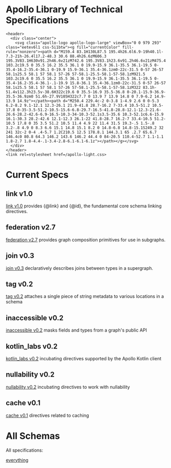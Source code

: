 # Apollo Library of Technical Specifications

```raw html
<header>
  <div class="center">
    <svg class="apollo-logo apollo-logo-large" viewBox="0 0 979 293" class="eetev6l1 css-5i1btw"><g fill="currentColor" fill-rule="nonzero"><path d="M159.4 83.1H130L87.5 195.4h26.6l6.9-19h40.1l-7.3-21h-26.4l17.2-48.3 30.6 88.4h26.6zM606.3 195.3V83.1H630v91.2h46.6v21zM742.6 195.3V83.1h23.6v91.2h46.6v21zM475.4 103.2c19.5 0 35.5 16.2 35.5 36.1 0 19.9-15.9 36.1-35.5 36.1-19.5 0-35.4-16.2-35.4-36.1 0-19.9 15.9-36.1 35.4-36.1zm0-22c-31.5 0-57 26-57 58.1s25.5 58.1 57 58.1 57-26 57-58.1-25.5-58.1-57-58.1zM921.5 103.2c19.6 0 35.5 16.2 35.5 36.1 0 19.9-15.9 36.1-35.5 36.1-19.5 0-35.4-16.2-35.4-36.1-.1-19.9 15.8-36.1 35.4-36.1zm0-22c-31.5 0-57 26-57 58.1s25.5 58.1 57 58.1 57-26 57-58.1-25.5-58.1-57-58.1zM322 83.1h-51.4v112.3h23.5v-38.6H322c19.6 0 35.5-16.9 35.5-36.8 0-20.1-15.9-36.9-35.5-36.9zm0 51.6h-27.9V105H322c7.7 0 13.9 7 13.9 14.8 0 7.9-6.2 14.9-13.9 14.9z"></path><path d="M250.4 229.4c-2 0-3.8 1-4.9 2.6 0 0-5.3 6.2-8.2 9.1-12.1 12.3-26.1 21.9-41.8 28.7-16.2 7-33.4 10.5-51.2 10.5-17.8 0-35-3.5-51.2-10.5-15.6-6.8-29.7-16.5-41.8-28.8-12.1-12.3-21.6-26.6-28.2-42.6-6.9-16.5-10.3-34-10.3-52.1s3.5-35.6 10.3-52.1c6.6-15.9 16.1-30.3 28.2-42.6 12.1-12.3 26.1-22 41.8-28.7 16.2-7 33.4-10.5 51.2-10.5 17.8 0 35 3.5 51.2 10.5 11.4 4.9 22 11.4 31.5 19.3-.5 1.5-.8 3.2-.8 4.9 0 8.3 6.6 15.1 14.8 15.1 8.2 0 14.8-6.8 14.8-15.1S249.2 32 241 32c-2 0-4 .4-5.7 1.2C210.5 12.5 178.8.1 144.3.1 65 .2.7 65.6.7 146.4c0 80.8 64.3 146.2 143.6 146.2 44.4 0 84-20.5 110.4-52.7 1.1-1.1 1.8-2.7 1.8-4.4-.1-3.4-2.8-6.1-6.1-6.1z"></path></g></svg>
  </div>
</header>
<link rel=stylesheet href=/apollo-light.css>
```

# Current Specs

## link v1.0

[link v1.0](/link/v1.0) provides {@link} and {@id}, the fundamental core schema linking directives.

## federation v2.7

[federation v2.7](/federation/v2.7) provides graph composition primitives for use in subgraphs.

## join v0.3

[join v0.3](/join/v0.3) declaratively describes joins between types in a supergraph.

## tag v0.2

[tag v0.2](tag/v0.2) attaches a single piece of string metadata to various locations in a schema

## inaccessible v0.2

[inaccessible v0.2](inaccessible/v0.2) masks fields and types from a graph's public API

## kotlin_labs v0.2

[kotlin_labs v0.2](kotlin_labs/v0.2) incubating directives supported by the Apollo Kotlin client

## nullability v0.2

[nullability v0.2](nullability/v0.2) incubating directives to work with nullability

## cache v0.1

[cache v0.1](cache/v0.1) directives related to caching


# All Schemas

All specifications:

[everything](__index__.md)
